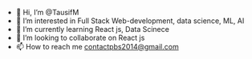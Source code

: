 - 👋 Hi, I’m @TausifM
- 👀 I’m interested in Full Stack Web-development, data science, ML, AI
- 🌱 I’m currently learning React js, Data Scinece
- 💞️ I’m looking to collaborate on React js 
- 📫 How to reach me contactpbs2014@gmail.com

<!---
TausifM/TausifM is a ✨ special ✨ repository because its `README.md` (this file) appears on your GitHub profile.
You can click the Preview link to take a look at your changes.
--->

